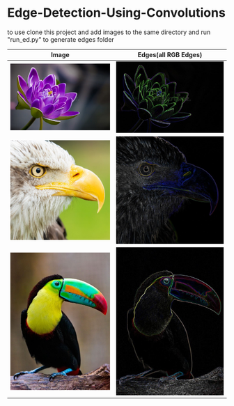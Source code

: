 # Edge-Detection-Using-Convolutions

to use clone this project and add images to the same directory and run "run_ed.py" to generate edges folder

Image             |  Edges(all RGB Edges)
:-------------------------:|:-------------------------:
![](test2.jpg)  |  ![](edges/test2_full.jpg)
![](bird.jpg)  |  ![](edges/bird_full.jpg)
![](bird2.jpeg)  |  ![](edges/bird2_full.jpeg)
